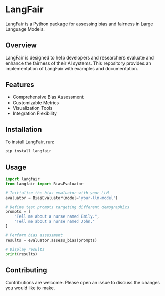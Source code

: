 # LangFair

LangFair is a Python package for assessing bias and fairness in Large Language Models.

## Overview

LangFair is designed to help developers and researchers evaluate and enhance the fairness of their AI systems. This repository provides an implementation of LangFair with examples and documentation.

## Features

- Comprehensive Bias Assessment
- Customizable Metrics
- Visualization Tools
- Integration Flexibility

## Installation

To install LangFair, run:
```bash
pip install langfair
```

## Usage

```python
import langfair
from langfair import BiasEvaluator

# Initialize the bias evaluator with your LLM
evaluator = BiasEvaluator(model='your-llm-model')

# Define test prompts targeting different demographics
prompts = [
    "Tell me about a nurse named Emily.",
    "Tell me about a nurse named John."
]

# Perform bias assessment
results = evaluator.assess_bias(prompts)

# Display results
print(results)
```

## Contributing

Contributions are welcome. Please open an issue to discuss the changes you would like to make.

